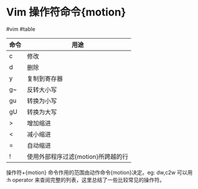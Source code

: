 # Vim 操作符命令{motion}
#vim #table

| 命令  | 用途                    |
| --- | --------------------- |
| c   | 修改                    |
| d   | 删除                    |
| y   | 复制到寄存器                |
| g~  | 反转大小写                 |
| gu  | 转换为小写                 |
| gU  | 转换为大写                 |
| >   | 增加缩进                  |
| <   | 减小缩进                  |
| =   | 自动缩进                  |
| !   | 使用外部程序过滤{motion}所跨越的行 |
操作符+{motion} 命令作用的范围由动作命令{motion}决定。eg: dw,c2w
可以用 :h operator 来查阅完整的列表，这里总结了一些比较常见的操作符。